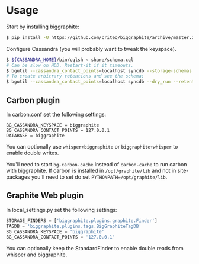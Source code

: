 # Usage

Start by installing biggraphite:
```bash
$ pip install -U https://github.com/criteo/biggraphite/archive/master.zip
```

Configure Cassandra (you will probably want to tweak the keyspace).

```bash
$ ${CASSANDRA_HOME}/bin/cqlsh < share/schema.cql
# Can be slow on HDD. Restart-it if it timeouts.
$ bgutil --cassandra_contact_points=localhost syncdb --storage-schemas storage-schemas.conf
# To create arbitrary retentions and see the schema:
$ bgutil --cassandra_contact_points=localhost syncdb --dry_run --retention "86400*1s:10080*60s" 
```

## Carbon plugin

In carbon.conf set the following settings:
```text
BG_CASSANDRA_KEYSPACE = biggraphite
BG_CASSANDRA_CONTACT_POINTS = 127.0.0.1
DATABASE = biggraphite
```

You can optionally use `whisper+biggraphite` or `biggraphite+whisper` to enable
double writes.

You'll need to start `bg-carbon-cache` instead of `carbon-cache` to run carbon with
biggraphite. If carbon is installed in `/opt/graphite/lib` and not in site-packages
you'll need to set do set `PYTHONPATH=/opt/graphite/lib`.

## Graphite Web plugin

In local_settings.py set the following settings:

```python
STORAGE_FINDERS = ['biggraphite.plugins.graphite.Finder']
TAGDB = 'biggraphite.plugins.tags.BigGraphiteTagDB'
BG_CASSANDRA_KEYSPACE = 'biggraphite'
BG_CASSANDRA_CONTACT_POINTS = '127.0.0.1'
```

You can optionally keep the StandardFinder to enable double reads from whisper
and biggraphite.